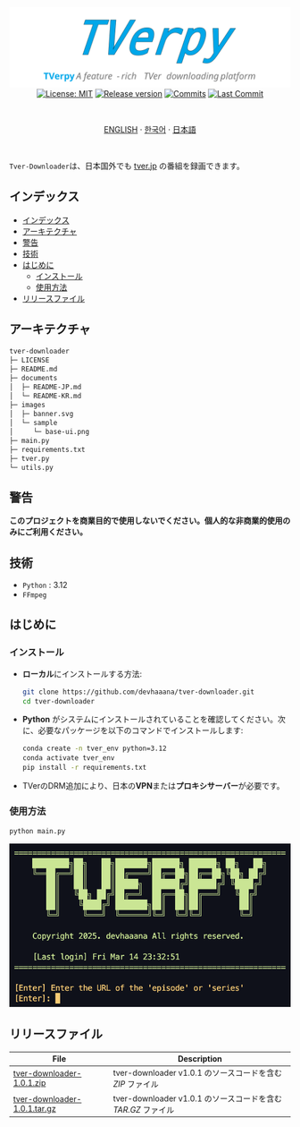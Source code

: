 <div align="center">

  [![tverpy](../images/banner.svg)](#readme)
  [![License: MIT](https://img.shields.io/badge/License-MIT-yellow.svg?style=for-the-badge)](LICENSE "License")
  [![Release version](https://img.shields.io/github/release/devhaaana/tver-downloader.svg?label=Download&style=for-the-badge)](#release-files "Release Files")
  [![Commits](https://img.shields.io/github/commit-activity/y/devhaaana/tver-downloader.svg?label=commits&style=for-the-badge)](https://github.com/devhaaana/tver-downloader/commits "Commit History")
  [![Last Commit](https://img.shields.io/github/last-commit/devhaaana/tver-downloader.svg?label=&style=for-the-badge&display_timestamp=committer)](https://github.com/devhaaana/tver-downloader/pulse/monthly "Last Commit")

</div>

<br />

<div align="center">

[ENGLISH](/README.md)  ·  [한국어](/documents/README-KR.md)  ·  [日本語](/documents/README-JP.md)

</div>

<br />

`Tver-Downloader`は、日本国外でも [tver.jp](https://tver.jp/) の番組を録画できます。

## インデックス

- [インデックス](#インデックス)
- [アーキテクチャ](#アーキテクチャ)
- [警告](#警告)
- [技術](#技術)
- [はじめに](#はじめに)
  - [インストール](#インストール)
  - [使用方法](#使用方法)
- [リリースファイル](#リリースファイル)

## アーキテクチャ

```
tver-downloader
├─ LICENSE
├─ README.md
├─ documents
│  ├─ README-JP.md
│  └─ README-KR.md
├─ images
│  ├─ banner.svg
│  └─ sample
│     └─ base-ui.png
├─ main.py
├─ requirements.txt
├─ tver.py
└─ utils.py
```

## 警告

**このプロジェクトを商業目的で使用しないでください。個人的な非商業的使用のみにご利用ください。**

## 技術

- `Python` : 3.12
- `FFmpeg`

## はじめに

### インストール

- **ローカル**にインストールする方法:

  ```bash
  git clone https://github.com/devhaaana/tver-downloader.git
  cd tver-downloader
  ```
- **Python** がシステムにインストールされていることを確認してください。次に、必要なパッケージを以下のコマンドでインストールします:

  ```bash
  conda create -n tver_env python=3.12
  conda activate tver_env
  pip install -r requirements.txt
  ```
- TVerのDRM追加により、日本の**VPN**または**プロキシサーバー**が必要です。

### 使用方法

```bash
python main.py
```

![base-ui](../images/sample/base-ui.png)

## リリースファイル

| File                                                                                                      | Description                                                    |
| --------------------------------------------------------------------------------------------------------- | -------------------------------------------------------------- |
| [tver-downloader-1.0.1.zip](https://github.com/devhaaana/tver-downloader/archive/refs/tags/v1.0.1.zip)       | tver-downloader v1.0.1 のソースコードを含む*ZIP* ファイル    |
| [tver-downloader-1.0.1.tar.gz](https://github.com/devhaaana/tver-downloader/archive/refs/tags/v1.0.1.tar.gz) | tver-downloader v1.0.1 のソースコードを含む*TAR.GZ* ファイル |

<br />
